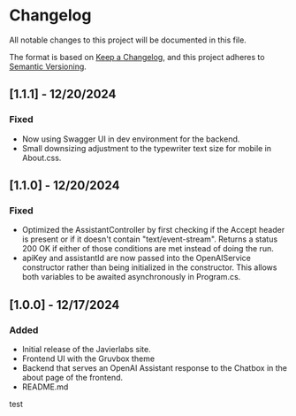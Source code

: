 ﻿# Changelog

All notable changes to this project will be documented in this file.

The format is based on [Keep a Changelog](https://keepachangelog.com/en/1.1.0/),
and this project adheres to [Semantic Versioning](https://semver.org/spec/v2.0.0.html).

## [1.1.1] - 12/20/2024

### Fixed
- Now using Swagger UI in dev environment for the backend.
- Small downsizing adjustment to the typewriter text size for mobile in About.css.

## [1.1.0] - 12/20/2024

### Fixed
- Optimized the AssistantController by first checking if the Accept header is present or if it doesn't contain "text/event-stream". 
Returns a status 200 OK if either of those conditions are met instead of doing the run.
- apiKey and assistantId are now passed into the OpenAIService constructor rather than being initialized in the constructor. 
This allows both variables to be awaited asynchronously in Program.cs.

## [1.0.0] - 12/17/2024

### Added
- Initial release of the Javierlabs site.
- Frontend UI with the Gruvbox theme
- Backend that serves an OpenAI Assistant response to the Chatbox in the about page of the frontend.
- README.md

test